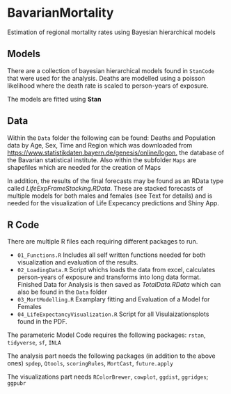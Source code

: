 # BavarianMortality
Estimation of regional mortality rates using Bayesian hierarchical models

## Models 
There are a collection of bayesian hierarchical models found in `StanCode` that were used for the analysis. 
Deaths are modelled using a poisson likelihood where the death rate is scaled to person-years of exposure. 

The models are fitted using **Stan** 

## Data 
Within the `Data` folder the following can be found: Deaths and Population data by Age, Sex, Time and Region which was downloaded from <https://www.statistikdaten.bayern.de/genesis/online/logon.> the database of the Bavarian statistical institute. 
Also within the subfolder `Maps` are shapefiles which are needed for the creation of Maps

In addition, the results of the final forecasts may be found as an RData type called *LifeExpFrameStacking.RData*. These are stacked forecasts of multiple models for both males and females (see Text for details) and is needed for the visualization of Life Expecancy predictions and Shiny App.  

## R Code
There are multiple R files each requiring different packages to run.  

* `01_Functions.R` Includes all self written functions needed for both visualization and evaluation of the results.
* `02_LoadingData.R` Script whichs loads the data from excel, calculates person-years of exposure and transforms into long data format. Finished Data for Analysis is then saved as *TotalData.RData* which can also be found in the `Data` folder 
* `03_MortModelling.R` Examplary fitting and Evaluation of a Model for Females
* `04_LifeExpectancyVisualization.R` Script for all Visulaizationsplots found in the PDF. 

The parameteric Model Code requires the following packages: 
`rstan`, `tidyverse`, `sf`, `INLA`

The analysis part needs the following packages (in addition to the above ones)
`spdep`, `Qtools`, `scoringRules`, `MortCast`, `future.apply`

The visualizations part needs 
`RColorBrewer`, `cowplot`, `ggdist`, `ggridges`; `ggpubr`
